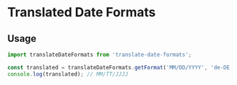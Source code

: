 # Translated Date Formats

## Usage

```javascript
import translateDateFormats from 'translate-date-formats';

const translated = translateDateFormats.getFormat('MM/DD/YYYY', 'de-DE');
console.log(translated); // MM/TT/JJJJ
```

